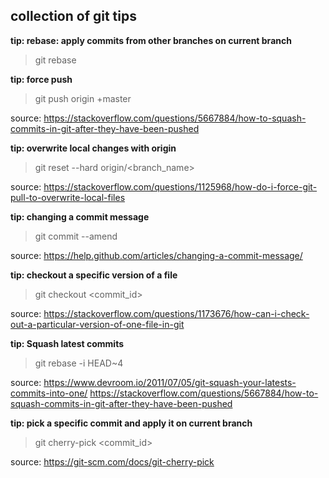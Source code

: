 ## collection of git tips ##

**tip: rebase: apply commits from other branches on current branch**
>git rebase <branch>

**tip: force push**
>git push origin +master

source: https://stackoverflow.com/questions/5667884/how-to-squash-commits-in-git-after-they-have-been-pushed

**tip: overwrite local changes with origin**
>git reset --hard origin/<branch_name>

source: https://stackoverflow.com/questions/1125968/how-do-i-force-git-pull-to-overwrite-local-files

**tip: changing a commit message**
>git commit --amend

source: https://help.github.com/articles/changing-a-commit-message/

**tip: checkout a specific version of a file**
>git checkout <commit_id> <file>

source: https://stackoverflow.com/questions/1173676/how-can-i-check-out-a-particular-version-of-one-file-in-git

**tip: Squash latest commits**
>git rebase -i HEAD~4

source: https://www.devroom.io/2011/07/05/git-squash-your-latests-commits-into-one/
	https://stackoverflow.com/questions/5667884/how-to-squash-commits-in-git-after-they-have-been-pushed

**tip: pick a specific commit and apply it on current branch**
>git cherry-pick <commit_id>

source: https://git-scm.com/docs/git-cherry-pick
